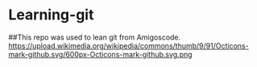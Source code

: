 # Learning-git
##This repo was used to lean git from Amigoscode.
https://upload.wikimedia.org/wikipedia/commons/thumb/9/91/Octicons-mark-github.svg/600px-Octicons-mark-github.svg.png
